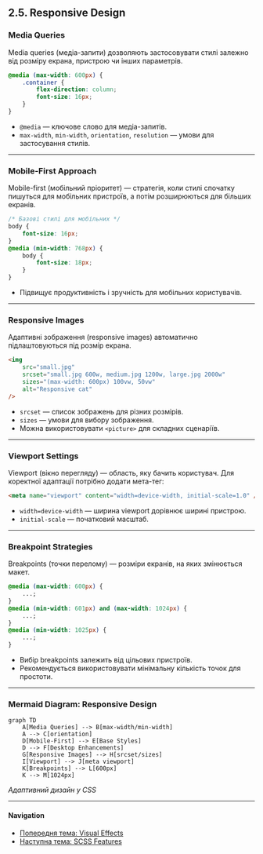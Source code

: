 ## 2.5. Responsive Design

### Media Queries

Media queries (медіа-запити) дозволяють застосовувати стилі залежно від розміру екрана, пристрою чи інших параметрів.

```css
@media (max-width: 600px) {
    .container {
        flex-direction: column;
        font-size: 16px;
    }
}
```

-   `@media` — ключове слово для медіа-запитів.
-   `max-width`, `min-width`, `orientation`, `resolution` — умови для застосування стилів.

---

### Mobile-First Approach

Mobile-first (мобільний пріоритет) — стратегія, коли стилі спочатку пишуться для мобільних пристроїв, а потім розширюються для більших екранів.

```css
/* Базові стилі для мобільних */
body {
    font-size: 16px;
}
@media (min-width: 768px) {
    body {
        font-size: 18px;
    }
}
```

-   Підвищує продуктивність і зручність для мобільних користувачів.

---

### Responsive Images

Адаптивні зображення (responsive images) автоматично підлаштовуються під розмір екрана.

```html
<img
    src="small.jpg"
    srcset="small.jpg 600w, medium.jpg 1200w, large.jpg 2000w"
    sizes="(max-width: 600px) 100vw, 50vw"
    alt="Responsive cat"
/>
```

-   `srcset` — список зображень для різних розмірів.
-   `sizes` — умови для вибору зображення.
-   Можна використовувати `<picture>` для складних сценаріїв.

---

### Viewport Settings

Viewport (вікно перегляду) — область, яку бачить користувач. Для коректної адаптації потрібно додати мета-тег:

```html
<meta name="viewport" content="width=device-width, initial-scale=1.0" />
```

-   `width=device-width` — ширина viewport дорівнює ширині пристрою.
-   `initial-scale` — початковий масштаб.

---

### Breakpoint Strategies

Breakpoints (точки перелому) — розміри екранів, на яких змінюється макет.

```css
@media (max-width: 600px) {
    ...;
}
@media (min-width: 601px) and (max-width: 1024px) {
    ...;
}
@media (min-width: 1025px) {
    ...;
}
```

-   Вибір breakpoints залежить від цільових пристроїв.
-   Рекомендується використовувати мінімальну кількість точок для простоти.

---

### Mermaid Diagram: Responsive Design

```mermaid
graph TD
    A[Media Queries] --> B[max-width/min-width]
    A --> C[orientation]
    D[Mobile-First] --> E[Base Styles]
    D --> F[Desktop Enhancements]
    G[Responsive Images] --> H[srcset/sizes]
    I[Viewport] --> J[meta viewport]
    K[Breakpoints] --> L[600px]
    K --> M[1024px]
```

_Адаптивний дизайн у CSS_

---

#### Navigation

-   [Попередня тема: Visual Effects](2.4-visual-effects.md)
-   [Наступна тема: SCSS Features](2.6-scss-features.md)
